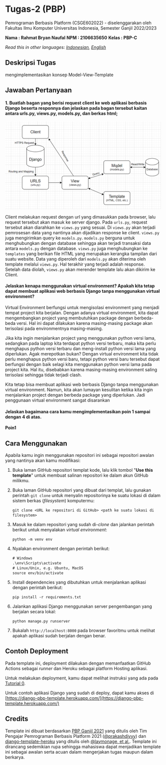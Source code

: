# Tugas-2 (PBP)

Pemrograman Berbasis Platform (CSGE602022) - diselenggarakan oleh Fakultas Ilmu Komputer Universitas Indonesia, Semester Ganjil 2022/2023

**Nama : Rahmat Bryan Naufal**
**NPM : 2106635650**
**Kelas : PBP-C**

*Read this in other languages: [Indonesian](README.md), [English](README.en.md)*

## Deskripsi Tugas

mengimplementasikan konsep Model-View-Template

## Jawaban Pertanyaan

#### 1. Buatlah bagan yang berisi request client ke web aplikasi berbasis Django beserta responnya dan jelaskan pada bagan tersebut kaitan antara urls.py, views.py, models.py, dan berkas html;

![](assets/Diagram_MVT.PNG)

Client melakukan request dengan url yang dimasukkan pada browser, lalu request tersebut akan masuk ke server django. Pada `urls.py`, request tersebut akan diarahkan ke `views.py` yang sesuai. Di `views.py` akan terjadi pemrosesan data yang nantinya akan dijadikan response ke client. `views.py` juga mengirimkan query ke `models.py`. `models.py` berguna untuk menghubungkan dengan database sehingga akan terjadi transaksi data antara `models.py` dengan database. `views.py` juga menghubungkan ke `templates` yang berikan file HTML yang merupakan kerangka tampilan dari suatu website. Data yang diperoleh dari `models.py` akan diterima oleh template melalui `views.py`. Hal terakhir yang terjadi adalah response. Setelah data diolah, `views.py` akan merender template lalu akan dikirim ke Client.

#### Jelaskan kenapa menggunakan virtual environment? Apakah kita tetap dapat membuat aplikasi web berbasis Django tanpa menggunakan virtual environment?

Virtual Environment berfungsi untuk mengisolasi environment yang menjadi tempat project kita berjalan. Dengan adanya virtual environment, kita dapat mengembangkan project yang membutuhkan package dengan berbeda-beda versi. Hal ini dapat dilakukan karena masing-masing package akan terisolasi pada environmentnya masing-masing. 

Jika kita ingin menjalankan project yang menggunakan python versi lama, sedangkan pada laptop kita terdapat python versi terbaru, maka kita perlu menghapus python versi terbaru dan meng-install python versi lama yang diperlukan. Agak merepotkan bukan? Dengan virtual environment kita tidak perlu menghapus python versi baru, tetapi python versi baru tersebut dapat berfungsi dengan baik selagi kita menggunakan python versi lama pada project kita. Hal itu, disebabkan karena masing-masing environment saling terisolasi sehingga tidak terjadi clash.

Kita tetap bisa membuat aplikasi web berbasis Django tanpa menggunakan virtual environment. Namun, kita akan lumayan kesulitan ketika kita ingin menjalankan project dengan berbeda package yang diperlukan. Jadi penggunaan virtual environment sangat disarankan

#### Jelaskan bagaimana cara kamu mengimplementasikan poin 1 sampai dengan 4 di atas.
**Poin1**


## Cara Menggunakan

Apabila kamu ingin menggunakan repositori ini sebagai repositori awalan yang nantinya akan kamu modifikasi:

1. Buka laman GitHub repositori templat kode, lalu klik tombol "**Use this template**"
   untuk membuat salinan repositori ke dalam akun GitHub milikmu.
2. Buka laman GitHub repositori yang dibuat dari templat, lalu gunakan perintah
   `git clone` untuk menyalin repositorinya ke suatu lokasi di dalam sistem
   berkas (_filesystem_) komputermu:

   ```shell
   git clone <URL ke repositori di GitHub> <path ke suatu lokasi di filesystem>
   ```
3. Masuk ke dalam repositori yang sudah di-_clone_ dan jalankan perintah berikut
   untuk menyalakan _virtual environment_:

   ```shell
   python -m venv env
   ```
4. Nyalakan environment dengan perintah berikut:

   ```shell
   # Windows
   .\env\Scripts\activate
   # Linux/Unix, e.g. Ubuntu, MacOS
   source env/bin/activate
   ```
5. Install dependencies yang dibutuhkan untuk menjalankan aplikasi dengan perintah berikut:

   ```shell
   pip install -r requirements.txt
   ```

6. Jalankan aplikasi Django menggunakan server pengembangan yang berjalan secara
   lokal:

   ```shell
   python manage.py runserver
   ```
7. Bukalah `http://localhost:8000` pada browser favoritmu untuk melihat apakah aplikasi sudah berjalan dengan benar.

## Contoh Deployment 

Pada template ini, deployment dilakukan dengan memanfaatkan GitHub Actions sebagai _runner_ dan Heroku sebagai platform Hosting aplikasi. 

Untuk melakukan deployment, kamu dapat melihat instruksi yang ada pada [Tutorial 0](https://pbp-fasilkom-ui.github.io/ganjil-2023/assignments/tutorial/tutorial-0).

Untuk contoh aplikasi Django yang sudah di deploy, dapat kamu akses di [https://django-pbp-template.herokuapp.com/](https://django-pbp-template.herokuapp.com/)

## Credits

Template ini dibuat berdasarkan [PBP Ganjil 2021](https://gitlab.com/PBP-2021/pbp-lab) yang ditulis oleh Tim Pengajar Pemrograman Berbasis Platform 2021 ([@prakashdivyy](https://gitlab.com/prakashdivyy)) dan [django-template-heroku](https://github.com/laymonage/django-template-heroku) yang ditulis oleh [@laymonage, et al.](https://github.com/laymonage). Template ini dirancang sedemikian rupa sehingga mahasiswa dapat menjadikan template ini sebagai awalan serta acuan dalam mengerjakan tugas maupun dalam berkarya.